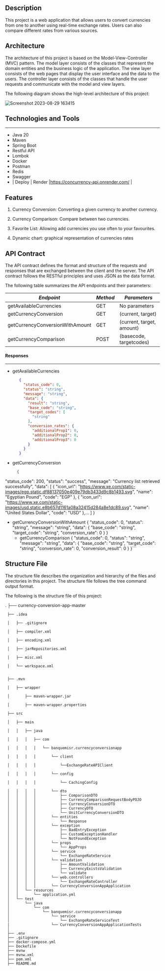 ## Description

This project is a web application that allows users to convert currencies from one to another 
using real-time exchange rates. Users can also compare different rates from various sources.


## Architecture

The architecture of this project is based on the Model-View-Controller (MVC) pattern. 
The model layer consists of the classes that represent the domain entities and the business 
logic of the application. The view layer consists of the web pages that display the user 
interface and the data to the users. The controller layer consists of the classes that handle 
the user requests and communicate with the model and view layers.

The following diagram shows the high-level architecture of this project:

![Screenshot 2023-08-29 163415](https://github.com/Bassiouni/currency-conversion-app/assets/142849115/1e33aeef-b39e-4e4d-a5b5-95e8af93477a)



## Technologies and Tools

---
- Java 20
- Maven
- Spring Boot
- Restful API
- Lombok
- Docker
- Postman
- Redis
- Swagger
- | Deploy                           | Render   |https://concurrency-api.onrender.com/                      |



## Features

1. Currency Conversion: Converting a given currency to another currency.

2. Currency Comparison: Compare between two currencies.

3. Favorite List: Allowing add currencies you use often to your favourites.

4. Dynamic chart: graphical representation of currencies rates



## API Contract

The API contract defines the format and structure of the requests and responses that 
are exchanged between the client and the server. The API contract follows the RESTful 
principles and uses JSON as the data format.

The following table summarizes the API endpoints and their parameters:

|           *Endpoint*                 |      *Method*      |      *Parameters*               |
|--------------------------------------|--------------------|---------------------------------|
|      getAvailableCurrencies          |      GET           |      No parameters              |     
|      getCurrencyConversion           |      GET           |      (current, target)          |
|      getCurrencyConversionWithAmount |      GET           |      (current, target, amount)  |
|      getCurrencyComparison           |      POST          |      (basecode, targetcodes)    |

#### Responses
---
- getAvailableCurrencies
  ```json
     {
       "status_code": 0,
       "status": "string",
       "message": "string",
       "data": {
         "result": "string",
         "base_code": "string",
         "target_codes": [
           "string"
         ],
         "conversion_rates": {
           "additionalProp1": 0,
           "additionalProp2": 0,
           "additionalProp3": 0
         }
       }
     }
-  getCurrencyConversion
   ```json
     {
  "status_code": 200,
  "status": "success",
  "message": "Currency list retrieved successfully",
  "data": [
    {
      "icon_url": "https://www.xe.com/static-images/egp.static.df88137050e409e79db3433d9c8b1493.svg",
      "name": "Egyptian Pound",
      "code": "EGP"
    },
    {
      "icon_url": "https://www.xe.com/static-images/usd.static.e8b657d1161a08a32415d284a8e1dc89.svg",
      "name": "United States Dollar",
      "code": "USD"
    },... ]
     }
- getCurrencyConversionWithAmount
     {
       "status_code": 0,
       "status": "string",
       "message": "string",
       "data": {
         "base_code": "string",
         "target_code": "string",
         "conversion_rate": 0
       }
     }
  - getCurrencyComparison
     {
       "status_code": 0,
       "status": "string",
       "message": "string",
       "data": {
         "base_code": "string",
         "target_code": "string",
         "conversion_rate": 0,
         "conversion_result": 0
       }
     }```






## Structure File

The structure file describes the organization and hierarchy of the files and directories in this project. The structure file follows the tree command output format.

The following is the structure file of this project:


.
├── currency-conversion-app-master


     ├── .idea
     
     │   ├── .gitignore
     
     │   ├── compiler.xml
     
     │   ├── encoding.xml
     
     │   ├── jarRepositories.xml
     
     │   ├── misc.xml
     
     │   └── workspace.xml

     
     ├── .mvn
     
     │   ├── wrapper
     
     │       ├── maven-wrapper.jar
     
     │       ├── maven-wrapper.properties
     
     ├── src
     
     │   ├── main
     
     │   │   ├── java
     
     │   │   │   ├── com
     
     │   │   │   │   └── banquemisr.currencyconversionapp
     
     │   │   │   │       └── client
     
     │   │   │   │           └──ExchangeRateAPIClient
     
     │   │   │   │       └── config
     
     │   │   │   │           └── CachingConfig
     
     │   │   │   │       └── dto    
     │   │   │   │           ├── ComparisonDTO     
     │   │   │   │           ├── CurrencyComparisonRequestBodyPOJO     
     │   │   │   │           ├── CurrencyConversionDTO     
     │   │   │   │           ├── CurrencyDTO     
     │   │   │   │           └── UnitCurrencyConversionDTO     
     │   │   │   │       └── entities     
     │   │   │   │           └── Response     
     │   │   │   │       └── exception     
     │   │   │   │           ├── BadEntryException     
     │   │   │   │           ├── CustomExceptionHandler    
     │   │   │   │           └── NotFoundException     
     │   │   │   │       └── props     
     │   │   │   │           └── AppProps     
     │   │   │   │       └── service     
     │   │   │   │           └── ExchangeRateService     
     │   │   │   │       └── validation     
     │   │   │   │           ├── AmountValidation     
     │   │   │   │           ├── CurrencyExistsValidation    
     │   │   │   │           └── validate     
     │   │   │   │       └── web.controllers   
     │   │   │   │           └── ExchangeRateController
     │   │   │   │       └── CurrencyConversionAppApplication
     │   │   └── resources
     │   │       └── application.yml
     │   └── test
     │       └── java
     │           └── com
     │               └── banquemisr.currencyconversionapp
     │                   └── service 
     │                       └── ExchangeRateServiceTest
     |                   └── CurrencyConversionAppApplicationTests
     │
     ├── .env
     ├── .gitignore
     ├── docker-compose.yml
     ├── Dockefile
     ├── mvnw
     ├── mvnw.xml
     ├── pom.xml
     ├── README.md
